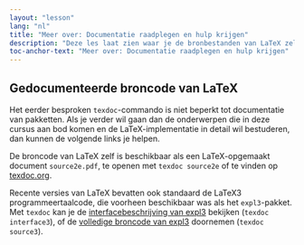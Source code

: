 ```yaml
---
layout: "lesson"
lang: "nl"
title: "Meer over: Documentatie raadplegen en hulp krijgen"
description: "Deze les laat zien waar je de bronbestanden van LaTeX zelf kan vinden."
toc-anchor-text: "Meer over: Documentatie raadplegen en hulp krijgen"
---
```


## Gedocumenteerde broncode van LaTeX

Het eerder besproken `texdoc`-commando is niet beperkt tot documentatie van pakketten.
Als je verder wil gaan dan de onderwerpen die in deze cursus aan bod komen en de LaTeX-implementatie in detail wil bestuderen, dan kunnen de volgende links je helpen.

De broncode van LaTeX zelf is beschikbaar als een LaTeX-opgemaakt document `source2e.pdf`, te openen met `texdoc source2e` of te vinden op [texdoc.org](https://texdoc.org/pkg/source2e).

Recente versies van LaTeX bevatten ook standaard de LaTeX3 programmeertaalcode, die voorheen beschikbaar was als het `expl3`-pakket.
Met `texdoc` kan je de [interfacebeschrijving van expl3](https://texdoc.org/pkg/interface3) bekijken (`texdoc interface3`), of de [volledige broncode van expl3](https://texdoc.org/pkg/source3) doornemen (`texdoc source3`).
